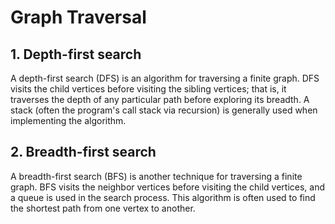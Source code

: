 ﻿# Graph Traversal

## 1. Depth-first search
A depth-first search (DFS) is an algorithm for traversing a finite graph. DFS visits the child vertices before visiting the sibling vertices; that is, it traverses the depth of any particular path before exploring its breadth. A stack (often the program's call stack via recursion) is generally used when implementing the algorithm.

## 2. Breadth-first search
A breadth-first search (BFS) is another technique for traversing a finite graph. BFS visits the neighbor vertices before visiting the child vertices, and a queue is used in the search process. This algorithm is often used to find the shortest path from one vertex to another.
